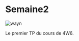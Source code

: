 # Semaine2

![wayn](https://user-images.githubusercontent.com/43908636/187450255-b219a001-4771-4bda-b97e-d8b23047e756.png)

Le premier TP du cours de 4W6.
